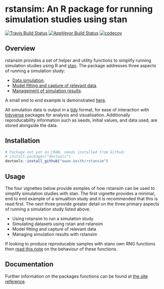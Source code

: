 
<!-- README.md is generated from README.Rmd. Please edit that file -->
rstansim: An R package for running simulation studies using stan
================================================================

[![Travis Build Status](https://travis-ci.org/Ewan-Keith/rstansim.svg?branch=master)](https://travis-ci.org/Ewan-Keith/rstansim) [![AppVeyor Build Status](https://ci.appveyor.com/api/projects/status/github/Ewan-Keith/rstansim?branch=master&svg=true)](https://ci.appveyor.com/project/Ewan-Keith/rstansim) [![codecov](https://codecov.io/gh/Ewan-Keith/rstansim/branch/master/graph/badge.svg)](https://codecov.io/gh/Ewan-Keith/rstansim)

Overview
--------

rstansim provides a set of helper and utility functions to simplify running simulation studies using R and [stan](http://mc-stan.org/). The package addresses three aspects of running a simulation study:

-   [Data simulation](https://ewan-keith.github.io/rstansim/articles/simulating_data.html).
-   [Model fitting and capture of relevant data](https://ewan-keith.github.io/rstansim/articles/model-fitting.html).
-   [Management of simulation results](https://ewan-keith.github.io/rstansim/articles/managing-results.html).

A small end to end example is demonstrated [here](https://ewan-keith.github.io/rstansim/articles/using-rstansim.html).

All simulation data is output in a [tidy](https://CRAN.R-project.org/package=tidyr/vignettes/tidy-data.html) format, for ease of interaction with [tidyverse](https://www.tidyverse.org/) packages for analysis and visualisation. Additionally reproducability information such as seeds, initial values, and data used, are stored alongside the data.

Installation
------------

``` r
# Package not yet on CRAN, needs installed from Github:
# install.packages("devtools")
devtools::install_github("ewan-keith/rstansim")
```

Usage
-----

The four vignettes below provide exmples of how rstansim can be used to simplify simulation studies with stan. The first vignette provides a minimal, end to end example of a simualtion study and it is recommended that this is read first. The next three provide greater detail on the three primary aspects of running a simulation study listed above.

-   Using rstansim to run a simulation study
-   Simulating datasets using rstan and rstansim
-   Model fitting and capture of relevant data
-   Managing simulation results with rstansim

If looking to produce reproducable samples with stans own RNG functions then [read this note](https://ewan-keith.github.io/rstansim/articles/reproducability.html) on the behaviour of these functions.

Documentation
-------------

Further information on the packages functions can be found at [the site reference](https://ewan-keith.github.io/rstansim/reference/index.html).
